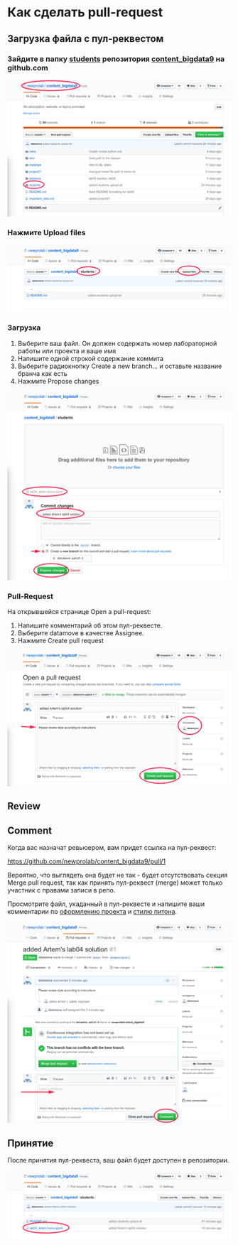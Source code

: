 # Как сделать pull-request

## Загрузка файла с пул-реквестом

### Зайдите в папку [students](.) репозитория [content_bigdata9](https://github.com/newprolab/content_bigdata9) на github.com

![preq1-start](images/preq1-start.png)

### Нажмите Upload files 

![preq2-upload1](images/preq2-upload1.png)

### Загрузка

1. Выберите ваш файл. Он должен содержать номер лабораторной работы или проекта и ваше имя 
2. Напишите одной строкой содержание коммита
3. Выберите радиокнопку Create a new branch... и оставьте название бранча как есть
4. Нажмите Propose changes

![preq3-propose](images/preq3-propose.png)

### Pull-Request

На открывшейся странице Open a pull-request:
1. Напишите комментарий об этом пул-реквесте. 
2. Выберите  datamove в качестве Assignee.
3. Нажмите Create pull request

![preq4-create](images/preq4-create.png)

## Review

## Comment

Когда вас назначат ревьюером, вам придет ссылка на пул-реквест:

https://github.com/newprolab/content_bigdata9/pull/1

Вероятно, что выглядеть она будет не так - будет отсутствовать секция Merge pull request, так как принять пул-реквест (merge) может только участник с правами записи в репо.

Просмотрите файл, укаданный в пул-реквесте и напишите ваши комментарии по [оформлению проекта](../extra/review-ds.md) и [стилю питона](../extra/review-python.md).

![preq5-comment](images/preq5-comment.png)

## Принятие

После принятия пул-реквеста, ваш файл будет доступен в репозитории.

![preq6-done](images/preq6-done.png)

